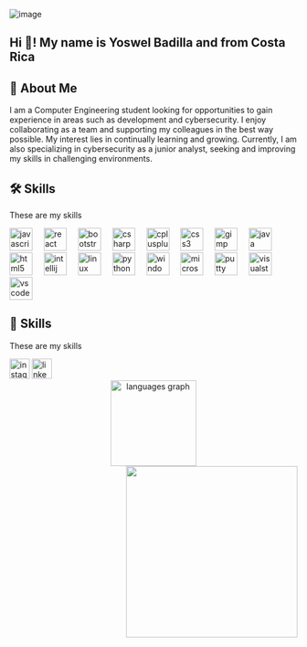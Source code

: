 ![image](https://github.com/Yoswell/Yoswell/assets/113799193/2a1920ee-c6b3-4da9-bd82-8aa696cf4829)

<h2 align="left">Hi 👋! My name is Yoswel Badilla and from Costa Rica</h2>

## 🚀 About Me
I am a Computer Engineering student looking for opportunities to gain experience in areas such as development and cybersecurity. I enjoy collaborating as a team and supporting my colleagues in the best way possible. My interest lies in continually learning and growing. Currently, I am also specializing in cybersecurity as a junior analyst, seeking and improving my skills in challenging environments.

## 🛠 Skills
These are my skills
<div widht="80">
  <img src="https://cdn.jsdelivr.net/gh/devicons/devicon/icons/javascript/javascript-original.svg" height="40" alt="javascript logo"  />
  <img width="12" />
  <img src="https://cdn.jsdelivr.net/gh/devicons/devicon/icons/react/react-original.svg" height="40" alt="react logo"  />
  <img width="12" />
  <img src="https://cdn.jsdelivr.net/gh/devicons/devicon/icons/bootstrap/bootstrap-original.svg" height="40" alt="bootstrap logo"  />
  <img width="12" />
  <img src="https://cdn.jsdelivr.net/gh/devicons/devicon/icons/csharp/csharp-original.svg" height="40" alt="csharp logo"  />
  <img width="12" />
  <img src="https://cdn.jsdelivr.net/gh/devicons/devicon/icons/cplusplus/cplusplus-original.svg" height="40" alt="cplusplus logo"  />
  <img width="12" />
  <img src="https://cdn.jsdelivr.net/gh/devicons/devicon/icons/css3/css3-original.svg" height="40" alt="css3 logo"  />
  <img width="12" />
  <img src="https://cdn.jsdelivr.net/gh/devicons/devicon/icons/gimp/gimp-original.svg" height="40" alt="gimp logo"  />
  <img width="12" />
  <img src="https://cdn.jsdelivr.net/gh/devicons/devicon/icons/java/java-original.svg" height="40" alt="java logo"  />
  <img width="12" />
  <img src="https://cdn.jsdelivr.net/gh/devicons/devicon/icons/html5/html5-original.svg" height="40" alt="html5 logo"  />
  <img width="12" />
  <img src="https://cdn.jsdelivr.net/gh/devicons/devicon/icons/intellij/intellij-original.svg" height="40" alt="intellij logo"  />
  <img width="12" />
  <img src="https://cdn.jsdelivr.net/gh/devicons/devicon/icons/linux/linux-original.svg" height="40" alt="linux logo"  />
  <img width="12" />
  <img src="https://cdn.jsdelivr.net/gh/devicons/devicon/icons/python/python-original.svg" height="40" alt="python logo"  />
  <img width="12" />
  <img src="https://cdn.jsdelivr.net/gh/devicons/devicon/icons/windows8/windows8-original.svg" height="40" alt="windows8 logo"  />
  <img width="12" />
  <img src="https://cdn.jsdelivr.net/gh/devicons/devicon/icons/microsoftsqlserver/microsoftsqlserver-plain.svg" height="40" alt="microsoftsqlserver logo"  />
  <img width="12" />
  <img src="https://cdn.jsdelivr.net/gh/devicons/devicon/icons/putty/putty-original.svg" height="40" alt="putty logo"  />
  <img width="12" />
  <img src="https://cdn.jsdelivr.net/gh/devicons/devicon/icons/visualstudio/visualstudio-plain.svg" height="40" alt="visualstudio logo"  />
  <img width="12" />
  <img src="https://cdn.jsdelivr.net/gh/devicons/devicon/icons/vscode/vscode-original.svg" height="40" alt="vscode logo"  />
</div>

## 🔗 Skills
These are my skills

<div>
  <div align="left" height="200">
    <img src="https://img.shields.io/static/v1?message=Portafolio&logo=portafolio&label=&color=E4405F&logoColor=white&labelColor=&style=for-the-badge" height="35" alt="instagram logo"  />
    <img src="https://img.shields.io/static/v1?message=LinkedIn&logo=linkedin&label=&color=0077B5&logoColor=white&labelColor=&style=for-the-badge" height="35" alt="linkedin logo"  />
  </div>
  <div align="center" height="200">
    <img src="https://github-readme-stats.vercel.app/api/top-langs?username=Yoswell&locale=en&hide_title=false&layout=compact&card_width=320&langs_count=5&theme=nord&hide_border=false&order=2" height="150" alt="languages graph"  />
  </div>
  <div align="right" height="200">
    <img width="300" src="https://github.com/Yoswell/Yoswell/assets/113799193/52a571bf-719e-4616-8ecf-7a6da78a596d" />
  </div>
</div>
